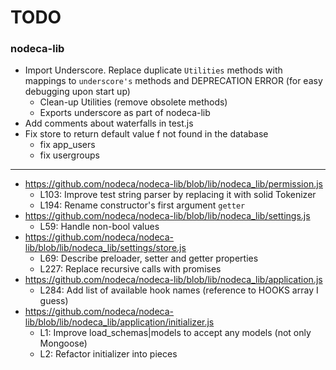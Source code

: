 TODO
====

### nodeca-lib

* Import Underscore. Replace duplicate `Utilities` methods with mappings to
  `underscore's` methods and DEPRECATION ERROR (for easy debugging upon start up)
  * Clean-up Utilities (remove obsolete methods)
  * Exports underscore as part of nodeca-lib
* Add comments about waterfalls in test.js
* Fix store to return default value f not found in the database
  * fix app_users
  * fix usergroups

---

* https://github.com/nodeca/nodeca-lib/blob/lib/nodeca_lib/permission.js
  * L103: Improve test string parser by replacing it with solid Tokenizer
  * L194: Rename constructor's first argument `getter`
* https://github.com/nodeca/nodeca-lib/blob/lib/nodeca_lib/settings.js
  * L59: Handle non-bool values
* https://github.com/nodeca/nodeca-lib/blob/lib/nodeca_lib/settings/store.js
  * L69: Describe preloader, setter and getter properties
  * L227: Replace recursive calls with promises
* https://github.com/nodeca/nodeca-lib/blob/lib/nodeca_lib/application.js
  * L284: Add list of available hook names (reference to HOOKS array I guess)
* https://github.com/nodeca/nodeca-lib/blob/lib/nodeca_lib/application/initializer.js
  * L1: Improve load_schemas|models to accept any models (not only Mongoose)
  * L2: Refactor initializer into pieces
